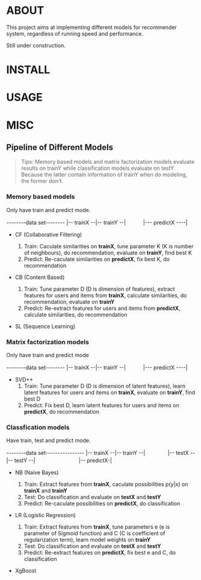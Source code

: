 # ABOUT

This project aims at implementing different models for recommender system, regardless of running speed and performance.

Still under construction.

# INSTALL

# USAGE

# MISC
## Pipeline of Different Models
> Tips: Memory based models and matrix factorization models evaluate results on trainY while classification models evaluate on testY. Because the latter contain information of trainY when do modeling, the former don't.

### Memory based models 
Only have train and predict mode.

\--------data set--------
|\-- trainX \--|\-- trainY \--|
　　　|\--- predictX \----|

* CF (Collaborative Filtering)
    1. Train: Caculate similarities on **trainX**, tune parameter K (K is number of neighbours), do recommendation, evaluate on **trainY**, find best K
    2. Predict: Re-caculate similarities on **predictX**, fix best K, do recommendation

* CB (Content Based)
    1. Train: Tune parameter D (D is dimension of features), extract features for users and items from **trainX**, calculate similarities, do recommendation, evaluate on **trainY**
    2. Predict: Re-extract features for users and items from **predictX**, calculate similarities, do recommendation

* SL (Sequence Learning)

### Matrix factorization models
Only have train and predict mode

\--------data set--------
|\-- trainX \--|\-- trainY \--|
　　　|\--- predictX \----|

* SVD++
    1. Train: Tune parameter D (D is dimension of latent features), learn latent features for users and items on **trainX**, evaluate on **trainY**, find best D
    2. Predict: Fix best D, learn latent features for users and items on **predictX**, do recommendation

### Classfication models
Have train, test and predict mode.

\--------data set----------------
|\-- trainX \--|\-- trainY \--|
　　　　|\-- testX \--|\-- testY \--|
　　　　　　　　|\-- predictX\-|

* NB (Naive Bayes)
    1. Train: Extract features from **trainX**, caculate possibilities p(y|x) on **trainX** and **trainY**
    2. Test: Do classification and evaluate on **testX** and **testY** 
    3. Predict: Re-caculate possibilities on **predictX**, do classification

* LR (Logistic Regression)
    1. Train: Extract features from **trainX**, tune parameters e (e is parameter of Sigmoid function) and C (C is coefficient of regularization term), learn model weights on **trainY**
    2. Test: Do classification and evaluate on **testX** and **testY** 
    3. Predict: Re-extract features on **predictX**, fix best e and C, do classification

* XgBoost

 